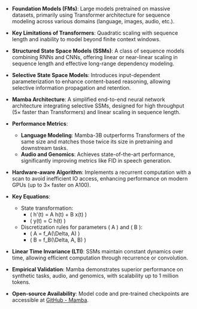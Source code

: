 - **Foundation Models (FMs)**: Large models pretrained on massive datasets, primarily using Transformer architecture for sequence modeling across various domains (language, images, audio, etc.).

- **Key Limitations of Transformers**: Quadratic scaling with sequence length and inability to model beyond finite context windows.

- **Structured State Space Models (SSMs)**: A class of sequence models combining RNNs and CNNs, offering linear or near-linear scaling in sequence length and effective long-range dependency modeling.

- **Selective State Space Models**: Introduces input-dependent parameterization to enhance content-based reasoning, allowing selective information propagation and retention.

- **Mamba Architecture**: A simplified end-to-end neural network architecture integrating selective SSMs, designed for high throughput (5× faster than Transformers) and linear scaling in sequence length.

- **Performance Metrics**:
  - **Language Modeling**: Mamba-3B outperforms Transformers of the same size and matches those twice its size in pretraining and downstream tasks.
  - **Audio and Genomics**: Achieves state-of-the-art performance, significantly improving metrics like FID in speech generation.

- **Hardware-aware Algorithm**: Implements a recurrent computation with a scan to avoid inefficient IO access, enhancing performance on modern GPUs (up to 3× faster on A100).

- **Key Equations**:
  - State transformation: 
    - \( h'(t) = A h(t) + B x(t) \)
    - \( y(t) = C h(t) \)
  - Discretization rules for parameters \( A \) and \( B \):
    - \( A = f_A(\Delta, A) \)
    - \( B = f_B(\Delta, A, B) \)

- **Linear Time Invariance (LTI)**: SSMs maintain constant dynamics over time, allowing efficient computation through recurrence or convolution.

- **Empirical Validation**: Mamba demonstrates superior performance on synthetic tasks, audio, and genomics, with scalability up to 1 million tokens.

- **Open-source Availability**: Model code and pre-trained checkpoints are accessible at [GitHub - Mamba](https://github.com/state-spaces/mamba).